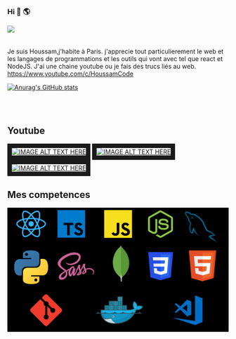 ### Hi 👋 🌎 
<img src="https://www.codewars.com/users/HoussDev/badges/large">
<br/>
<br/>

Je suis Houssam,j'habite à Paris. j'apprecie tout particulierement le web et les langages de programmations et les outils qui vont avec tel que react et NodeJS.
J'ai une chaine youtube ou je fais des trucs liés au web. https://www.youtube.com/c/HoussamCode

[![Anurag's GitHub stats](https://github-readme-stats.vercel.app/api?username=Houssam-OUATMANI)](https://github.com/anuraghazra/github-readme-stats)

<br/>
<br/>


## Youtube
<a href="http://www.youtube.com/watch?feature=player_embedded&v=uwh3c58Pb8U
" target="_blank"><img src="http://img.youtube.com/vi/uwh3c58Pb8U/0.jpg" 
alt="IMAGE ALT TEXT HERE" width="320" height="240" border="10" /></a>
<a href="http://www.youtube.com/watch?feature=player_embedded&v=FvU2nRH-UPk
" target="_blank"><img src="http://img.youtube.com/vi/FvU2nRH-UPk/0.jpg" 
alt="IMAGE ALT TEXT HERE" width="320" height="240" border="10" /></a>
<a href="http://www.youtube.com/watch?feature=player_embedded&v=FJ9ZXUydpsk
" target="_blank"><img src="http://img.youtube.com/vi/FJ9ZXUydpsk/0.jpg" 
alt="IMAGE ALT TEXT HERE" width="320" height="240" border="10" /></a>


## Mes competences
![Yeah](https://github.com/Houssam-OUATMANI/Houssam-OUATMANI/blob/main/TUTO%20CODE%20WEB%20ALGORITHME(3).png)
